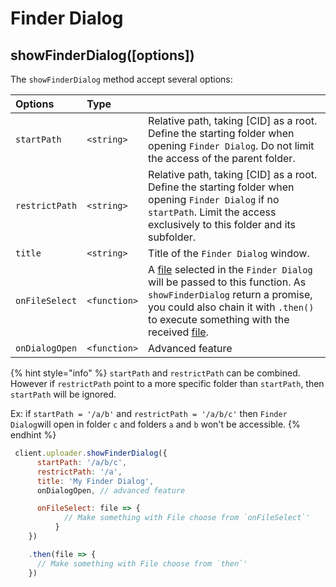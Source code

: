 # Finder Dialog

## showFinderDialog\(\[options\]\)

The `showFinderDialog` method accept several options:

| Options | Type |  |
| :--- | :--- | :--- |
| `startPath` | `<string>` | Relative path, taking \[CID\] as a root. Define the starting folder when opening `Finder Dialog`. Do not limit the access of the parent folder. |
| `restrictPath` | `<string>` | Relative path, taking \[CID\] as a root. Define the starting folder when opening `Finder Dialog` if no `startPath`. Limit the access exclusively to this folder and its subfolder. |
| `title` | `<string>` | Title of the `Finder Dialog` window. |
| `onFileSelect` | `<function>` | A [file](file.md) selected in the `Finder Dialog` will be passed to this function. As `showFinderDialog` return a promise, you could also chain it with `.then()` to execute something with the received [file](file.md). |
| `onDialogOpen` | `<function>` | Advanced feature |

{% hint style="info" %}
`startPath` and `restrictPath` can be combined. However if `restrictPath` point to a more specific folder than `startPath`, then `startPath` will be ignored.

Ex: if `startPath = '/a/b'` and `restrictPath = '/a/b/c'` then `Finder Dialog`will open in folder `c` and folders `a` and `b` won't be accessible.
{% endhint %}

```javascript
 client.uploader.showFinderDialog({
      startPath: '/a/b/c',
      restrictPath: '/a',
      title: 'My Finder Dialog',
      onDialogOpen, // advanced feature

      onFileSelect: file => {
            // Make something with File choose from `onFileSelect`'
          }
    })

    .then(file => {
      // Make something with File choose from `then`'
    })
```

